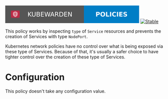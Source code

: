 [![Kubewarden Policy Repository](https://github.com/kubewarden/community/blob/main/badges/kubewarden-policies.svg)](https://github.com/kubewarden/community/blob/main/REPOSITORIES.md#policy-scope)
[![Stable](https://img.shields.io/badge/status-stable-brightgreen?style=for-the-badge)](https://github.com/kubewarden/community/blob/main/REPOSITORIES.md#stable)

This policy works by inspecting `type` of `Service` resources and prevents the
creation of Services with type `NodePort`.

Kubernetes network policies have no control over what is being exposed
via these type of Services. Because of that, it's usually a safer choice to have
tighter control over the creation of these type of Services.

# Configuration

This policy doesn't take any configuration value.
